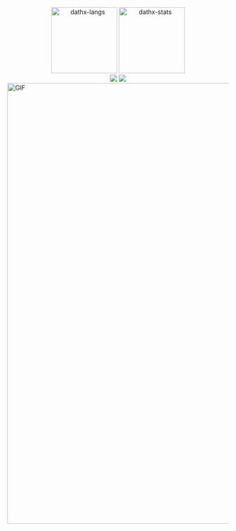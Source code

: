 <div align="center">
<img height="150em" src="https://github-readme-stats.vercel.app/api/top-langs/?username=dathx&layout=compact&show_icon=true&theme=algolia" alt="dathx-langs"/>
<img height="150em" src="https://github-readme-stats.vercel.app/api/?username=dathx&layout=compact&show_icon=true&theme=algolia" alt="dathx-stats"/>
</div>
<div align="center">
  <img src="http://github-readme-streak-stats.herokuapp.com?user=dathx&theme=algolia&background=0d1117&hide_border=true" />
  <img src="https://activity-graph.herokuapp.com/graph?username=dathx&theme=react-dark"/>
</div>
<img align="right" width="1000" alt="GIF" src="https://github.com/vimalverma558/vimalverma558/blob/v2/img/dino.gif" />
